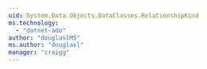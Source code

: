 ```yaml
---
uid: System.Data.Objects.DataClasses.RelationshipKind
ms.technology: 
  - "dotnet-ado"
author: "douglaslMS"
ms.author: "douglasl"
manager: "craigg"
---
```

